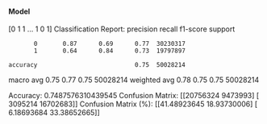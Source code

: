 #### Model
[0 1 1 ... 1 0 1]
Classification Report:
              precision    recall  f1-score   support

           0       0.87      0.69      0.77  30230317
           1       0.64      0.84      0.73  19797897

    accuracy                           0.75  50028214
   macro avg       0.75      0.77      0.75  50028214
weighted avg       0.78      0.75      0.75  50028214

Accuracy: 0.7487576310439545
Confusion Matrix:
[[20756324  9473993]
 [ 3095214 16702683]]
Confusion Matrix (%):
[[41.48923645 18.93730006]
 [ 6.18693684 33.38652665]]
